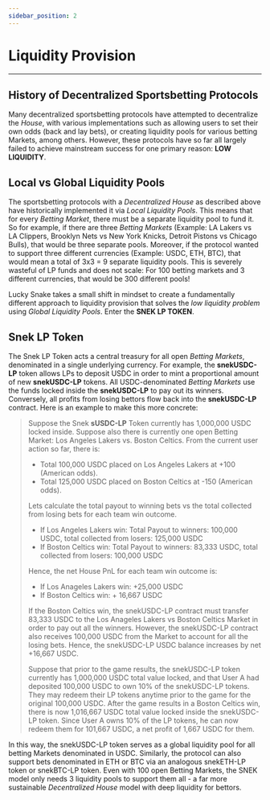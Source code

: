 ```yaml
---
sidebar_position: 2
---
```


# Liquidity Provision

---

## History of Decentralized Sportsbetting Protocols

Many decentralized sportsbetting protocols have attempted to decentralize the *House*, with various implementations such as allowing users to set their own odds (back and lay bets), or creating liquidity pools for various betting Markets, among others. However, these protocols have so far all largely failed to achieve mainstream success for one primary reason: **LOW LIQUIDITY**.

## Local vs Global Liquidity Pools

The sportsbetting protocols with a *Decentralized House* as described above have historically implemented it via *Local Liquidity Pools*. This means that for every *Betting Market*, there must be a separate liquidity pool to fund it. So for example, if there are three *Betting Markets* (Example: LA Lakers vs LA Clippers, Brooklyn Nets vs New York Knicks, Detroit Pistons vs Chicago Bulls), that would be three separate pools. Moreover, if the protocol wanted to support three different currencies (Example: USDC, ETH, BTC), that would mean a total of 3x3 = 9 separate liquidity pools. This is severely wasteful of LP funds and does not scale: For 100 betting markets and 3 different currencies, that would be 300 different pools!

Lucky Snake takes a small shift in mindset to create a fundamentally different approach to liquidity provision that solves the *low liquidity problem* using *Global Liquidity Pools*. Enter the **SNEK LP TOKEN**.

## Snek LP Token

The Snek LP Token acts a central treasury for all open *Betting Markets*, denominated in a single underlying currency. For example, the **snekUSDC-LP** token allows LPs to deposit USDC in order to mint a proportional amount of new **snekUSDC-LP** tokens. All USDC-denominated *Betting Markets* use the funds locked inside the **snekUSDC-LP** to pay out its winners. Conversely, all profits from losing bettors flow back into the **snekUSDC-LP** contract. Here is an example to make this more concrete:

> Suppose the Snek **sUSDC-LP** Token currently has 1,000,000 USDC locked inside. Suppose also there is currently one open Betting Market: Los Angeles Lakers vs. Boston Celtics. From the current user action so far, there is:
>
> * Total 100,000 USDC placed on Los Angeles Lakers at +100 (American odds).
> * Total 125,000 USDC placed on Boston Celtics at -150 (American odds).
>
> Lets calculate the total payout to winning bets vs the total collected from losing bets for each team win outcome.
>
> * If Los Angeles Lakers win: Total Payout to winners: 100,000 USDC, total collected from losers: 125,000 USDC
> * If Boston Celtics win: Total Payout to winners: 83,333 USDC, total collected from losers: 100,000 USDC
>
> Hence, the net House PnL for each team win outcome is:
>
> * If Los Anageles Lakers win: +25,000 USDC
> * If Boston Celtics win: + 16,667 USDC
>
> If the Boston Celtics win, the snekUSDC-LP contract must transfer 83,333 USDC to the Los Anageles Lakers vs Boston Celtics Market in order to pay out all the winners. However, the snekUSDC-LP contract also receives 100,000 USDC from the Market to account for all the losing bets. Hence, the snekUSDC-LP USDC balance increases by net +16,667 USDC.
>
> Suppose that prior to the game results, the snekUSDC-LP token currently has 1,000,000 USDC total value locked, and that User A had deposited 100,000 USDC to own 10% of the snekUSDC-LP tokens. They may redeem their LP tokens anytime prior to the game for the original 100,000 USDC. After the game results in a Boston Celtics win, there is now 1,016,667 USDC total value locked inside the snekUSDC-LP token. Since User A owns 10% of the LP tokens, he can now redeem them for 101,667 USDC, a net profit of 1,667 USDC for them.
 
In this way, the snekUSDC-LP token serves as a global liquidity pool for all betting Markets denominated in USDC. Similarly, the protocol can also support bets denominated in ETH or BTC via an analogous snekETH-LP token or snekBTC-LP token. Even with 100 open Betting Markets, the SNEK model only needs 3 liquidity pools to support them all - a far more sustainable *Decentralized House* model with deep liquidity for bettors.
